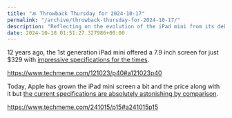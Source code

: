 ```yaml
---
title: "🔙 Throwback Thursday for 2024-10-17"
permalink: "/archive/throwback-thursday-for-2024-10-17/"
description: "Reflecting on the evolution of the iPad mini from its debut to today&#39;s impressive specs!"
date: 2024-10-18 01:51:27.327986+00:00
---
```


<p>12 years ago, the 1st generation iPad mini offered a <span style="color: rgb(32, 33, 34)">7.9 inch screen for just $329 with </span><a target="_blank" rel="noopener noreferrer nofollow" href="https://support.apple.com/en-us/111978"><span style="color: rgb(32, 33, 34)">impressive specifications for the times</span></a><span style="color: rgb(32, 33, 34)">.</span></p><p><a target="_blank" rel="noopener noreferrer nofollow" href="https://www.techmeme.com/121023/p40#a121023p40">https://www.techmeme.com/121023/p40#a121023p40</a></p><p>Today, Apple has grown the iPad mini screen a bit and the price along with it but <a target="_blank" rel="noopener noreferrer nofollow" href="https://www.apple.com/ipad-mini/specs/">the current specifications are absolutely astonishing by comparison</a>.</p><p><a target="_blank" rel="noopener noreferrer nofollow" href="https://www.techmeme.com/241015/p15#a241015p15">https://www.techmeme.com/241015/p15#a241015p15</a></p><p></p><p></p><p></p><p></p>
